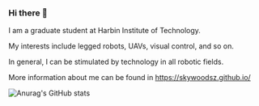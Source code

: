 ### Hi there 👋
I am a graduate student at Harbin Institute of Technology.

My interests include legged robots, UAVs, visual control, and so on. 

In general, I can be stimulated by technology in all robotic fields.

More information about me can be found in https://skywoodsz.github.io/

![Anurag's GitHub stats](https://github-readme-stats.vercel.app/api?username=skywoodsz&show_icons=true&theme=radical)

<!--
**skywoodsz/skywoodsz** is a ✨ _special_ ✨ repository because its `README.md` (this file) appears on your GitHub profile.

Here are some ideas to get you started:

- 🔭 I’m currently working on ...
- 🌱 I’m currently learning ...
- 👯 I’m looking to collaborate on ...
- 🤔 I’m looking for help with ...
- 💬 Ask me about ...
- 📫 How to reach me: ...
- 😄 Pronouns: ...
- ⚡ Fun fact: ...
-->
